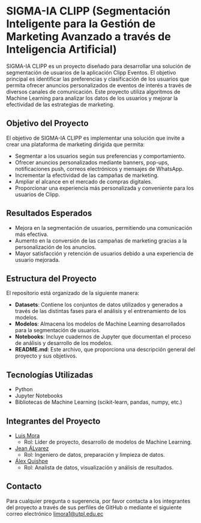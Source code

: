 # SIGMA-IA CLIPP (Segmentación Inteligente para la Gestión de Marketing Avanzado a través de Inteligencia Artificial)

SIGMA-IA CLIPP es un proyecto diseñado para desarrollar una solución de segmentación de usuarios de la aplicación Clipp Eventos. El objetivo principal es identificar las preferencias y clasificación de los usuarios que permita ofrecer anuncios personalizados de eventos de interés a través de diversos canales de comunicación. Este proyecto utiliza algoritmos de Machine Learning para analizar los datos de los usuarios y mejorar la efectividad de las estrategias de marketing.

## Objetivo del Proyecto

El objetivo de SIGMA-IA CLIPP es implementar una solución que invite a crear una plataforma de marketing dirigida que permita:

- Segmentar a los usuarios según sus preferencias y comportamiento.
- Ofrecer anuncios personalizados mediante banners, pop-ups, notificaciones push, correos electrónicos y mensajes de WhatsApp.
- Incrementar la efectividad de las campañas de marketing.
- Ampliar el alcance en el mercado de compras digitales.
- Proporcionar una experiencia más personalizada y conveniente para los usuarios de Clipp.

## Resultados Esperados

- Mejora en la segmentación de usuarios, permitiendo una comunicación más efectiva.
- Aumento en la conversión de las campañas de marketing gracias a la personalización de los anuncios.
- Mayor satisfacción y retención de usuarios debido a una experiencia de usuario mejorada.

## Estructura del Proyecto

El repositorio está organizado de la siguiente manera:

- **Datasets**: Contiene los conjuntos de datos utilizados y generados a través de las distintas fases para el análisis y el entrenamiento de los modelos.
- **Modelos**: Almacena los modelos de Machine Learning desarrollados para la segmentación de usuarios.
- **Notebooks**: Incluye cuadernos de Jupyter que documentan el proceso de análisis y desarrollo de los modelos.
- **README.md**: Este archivo, que proporciona una descripción general del proyecto y sus objetivos.

## Tecnologías Utilizadas

- Python
- Jupyter Notebooks
- Bibliotecas de Machine Learning (scikit-learn, pandas, numpy, etc.)

## Integrantes del Proyecto

- [Luis Mora](https://github.com/ljmor)
  - Rol: Líder de proyecto, desarrollo de modelos de Machine Learning.
- [Jean ÁLvarez](https://github.com/JeanAlvarez21)
  - Rol: Ingeniero de datos, preparación y limpieza de datos.
- [Álex Quishpe](https://github.com/integrante3)
  - Rol: Analista de datos, visualización y análisis de resultados.

## Contacto

Para cualquier pregunta o sugerencia, por favor contacta a los integrantes del proyecto a través de sus perfiles de GitHub o mediante 
el siguiente correo electrónico ljmora1@utpl.edu.ec
